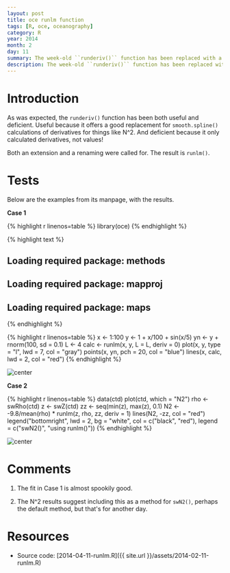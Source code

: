 ```yaml
---
layout: post
title: oce runlm function
tags: [R, oce, oceanography]
category: R
year: 2014
month: 2
day: 11
summary: The week-old ``runderiv()`` function has been replaced with a more useful ``runlm()`` function.  This post shows how to use it.
description: The week-old ``runderiv()`` function has been replaced with a more useful ``runlm()`` function.  This post shows how to use it.
---
```


# Introduction

As was expected, the ``runderiv()`` function has been both useful and deficient.  Useful because it offers a good replacement for ``smooth.spline()`` calculations of derivatives for things like N^2.  And deficient because it only calculated derivatives, not values!

Both an extension and a renaming were called for.  The result is ``runlm()``.

# Tests

Below are the examples from its manpage, with the results.

**Case 1**


{% highlight r linenos=table %}
library(oce)
{% endhighlight %}



{% highlight text %}
## Loading required package: methods
## Loading required package: mapproj
## Loading required package: maps
{% endhighlight %}



{% highlight r linenos=table %}
x <- 1:100
y <- 1 + x/100 + sin(x/5)
yn <- y + rnorm(100, sd = 0.1)
L <- 4
calc <- runlm(x, y, L = L, deriv = 0)
plot(x, y, type = "l", lwd = 7, col = "gray")
points(x, yn, pch = 20, col = "blue")
lines(x, calc, lwd = 2, col = "red")
{% endhighlight %}

![center](http://dankelley.github.io/2014-02-11-runlm-case1.png) 

**Case 2**

{% highlight r linenos=table %}
data(ctd)
plot(ctd, which = "N2")
rho <- swRho(ctd)
z <- swZ(ctd)
zz <- seq(min(z), max(z), 0.1)
N2 <- -9.8/mean(rho) * runlm(z, rho, zz, deriv = 1)
lines(N2, -zz, col = "red")
legend("bottomright", lwd = 2, bg = "white", col = c("black", "red"), legend = c("swN2()", 
    "using runlm()"))
{% endhighlight %}

![center](http://dankelley.github.io/2014-02-11-runlm-case2.png) 


# Comments

1. The fit in Case 1 is almost spookily good.

2. The N^2 results suggest including this as a method for ``swN2()``, perhaps the default method, but that's for another day.

# Resources
* Source code: [2014-04-11-runlm.R]({{ site.url }}/assets/2014-02-11-runlm.R)
